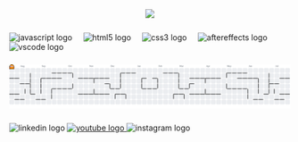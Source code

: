 <div align="center">
  <img height="350" src="https://media2.giphy.com/media/v1.Y2lkPTc5MGI3NjExdHBvYzQxYjZqZTNsdmQ1dTU5ejhremRzZTgwenBubjgybXlzenhubyZlcD12MV9pbnRlcm5hbF9naWZfYnlfaWQmY3Q9Zw/gqeVTzyhGxvgI/giphy.gif"  />
</div>

###

<div align="left">
  <img src="https://cdn.jsdelivr.net/gh/devicons/devicon/icons/javascript/javascript-original.svg" height="40" alt="javascript logo"  />
  <img width="12" />
  <img src="https://cdn.jsdelivr.net/gh/devicons/devicon/icons/html5/html5-original.svg" height="40" alt="html5 logo"  />
  <img width="12" />
  <img src="https://cdn.jsdelivr.net/gh/devicons/devicon/icons/css3/css3-original.svg" height="40" alt="css3 logo"  />
  <img width="12" />
  <img src="https://cdn.jsdelivr.net/gh/devicons/devicon/icons/aftereffects/aftereffects-original.svg" height="40" alt="aftereffects logo"  />
  <img width="12" />
  <img src="https://cdn.jsdelivr.net/gh/devicons/devicon/icons/vscode/vscode-original.svg" height="40" alt="vscode logo"  />
</div>

###

<picture>
  <source media="(prefers-color-scheme: dark)" srcset="https://raw.githubusercontent.com/AbelCE91/AbelCE91/output/pacman-contribution-graph-dark.svg">
  <source media="(prefers-color-scheme: light)" srcset="https://raw.githubusercontent.com/AbelCE91/AbelCE91/output/pacman-contribution-graph.svg">
  <img alt="pacman contribution graph" src="https://raw.githubusercontent.com/AbelCE91/AbelCE91/output/pacman-contribution-graph.svg">
</picture>

###

<div align="left">
  <img src="https://raw.githubusercontent.com/maurodesouza/profile-readme-generator/master/src/assets/icons/social/linkedin/default.svg" width="52" height="40" alt="linkedin logo"  />
  <a href="https://www.youtube.com/@ExplorandosinFronteras" target="_blank">
    <img src="https://raw.githubusercontent.com/maurodesouza/profile-readme-generator/master/src/assets/icons/social/youtube/default.svg" width="52" height="40" alt="youtube logo"  />
  </a>
  <img src="https://raw.githubusercontent.com/maurodesouza/profile-readme-generator/master/src/assets/icons/social/instagram/default.svg" width="52" height="40" alt="instagram logo"  />
</div>

###
